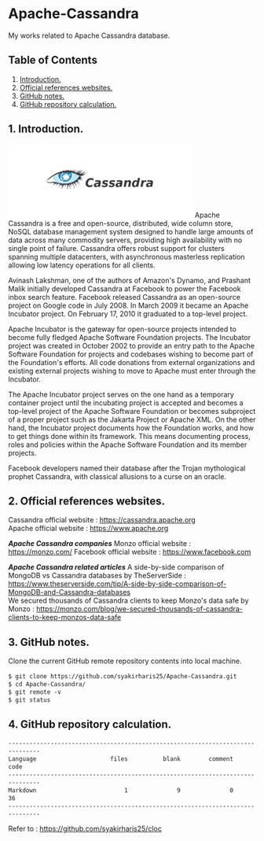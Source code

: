 # Apache-Cassandra
My works related to Apache Cassandra database.

## Table of Contents
1. [Introduction.](#introduction)
2. [Official references websites.](#references)
3. [GitHub notes.](#github)
4. [GitHub repository calculation.](#calculation)

<a name="introduction"></a>
## 1. Introduction.
<img src="cassandra.png" height="150"> 
Apache Cassandra is a free and open-source, distributed, wide column store, NoSQL database management system designed to handle large amounts of data across many commodity servers, providing high availability with no single point of failure. Cassandra offers robust support for clusters spanning multiple datacenters, with asynchronous masterless replication allowing low latency operations for all clients.

Avinash Lakshman, one of the authors of Amazon's Dynamo, and Prashant Malik initially developed Cassandra at Facebook to power the Facebook inbox search feature. Facebook released Cassandra as an open-source project on Google code in July 2008. In March 2009 it became an Apache Incubator project. On February 17, 2010 it graduated to a top-level project.

Apache Incubator is the gateway for open-source projects intended to become fully fledged Apache Software Foundation projects.
The Incubator project was created in October 2002 to provide an entry path to the Apache Software Foundation for projects and codebases wishing to become part of the Foundation's efforts. All code donations from external organizations and existing external projects wishing to move to Apache must enter through the Incubator.

The Apache Incubator project serves on the one hand as a temporary container project until the incubating project is accepted and becomes a top-level project of the Apache Software Foundation or becomes subproject of a proper project such as the Jakarta Project or Apache XML. On the other hand, the Incubator project documents how the Foundation works, and how to get things done within its framework. This means documenting process, roles and policies within the Apache Software Foundation and its member projects.

Facebook developers named their database after the Trojan mythological prophet Cassandra, with classical allusions to a curse on an oracle.

<a name="references"></a>
## 2. Official references websites. <br />
Cassandra official website : https://cassandra.apache.org <br />
Apache official website : https://www.apache.org <br />

**_Apache Cassandra companies_**
Monzo official website : https://monzo.com/
Facebook official website : https://www.facebook.com <br />

**_Apache Cassandra related articles_**
A side-by-side comparison of MongoDB vs Cassandra databases by TheServerSide : https://www.theserverside.com/tip/A-side-by-side-comparison-of-MongoDB-and-Cassandra-databases <br />
We secured thousands of Cassandra clients to keep Monzo's data safe by Monzo : https://monzo.com/blog/we-secured-thousands-of-cassandra-clients-to-keep-monzos-data-safe <br />

<a name="github"></a>
## 3. GitHub notes.
Clone the current GitHub remote repository contents into local machine.
```
$ git clone https://github.com/syakirharis25/Apache-Cassandra.git
$ cd Apache-Cassandra/
$ git remote -v
$ git status
```

<a name="calculation"></a>
## 4. GitHub repository calculation.
```
-------------------------------------------------------------------------------
Language                     files          blank        comment           code
-------------------------------------------------------------------------------
Markdown                         1              9              0             36
-------------------------------------------------------------------------------
```
Refer to : https://github.com/syakirharis25/cloc
